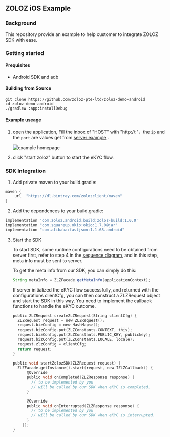 ## ZOLOZ iOS Example

### Background

This repository provide an example to help customer to integrate ZOLOZ SDK with ease.



### Getting started

#### Prequisites

+ Android SDK and adb



#### Building from Source

```shell
git clone https://github.com/zoloz-pte-ltd/zoloz-demo-android
cd zoloz-demo-android
./gradlew :app:installDebug
```

#### Example useage

1. open the application, Fill the inbox of "HOST" with "http://<ip>:<port>"，the `ip` and the `port` are values get from [server example](https://github.com/zoloz-pte-ltd/zoloz-api-sdk) .

   ![example homepage](https://gw.alicdn.com/tfs/TB1MksVq_M11u4jSZPxXXahcXXa-540-960.png)

2. click "start zoloz" button to start the eKYC flow.



### SDK Integration

1. Add private maven to your build.gradle:

```groovy
maven {
    url  "https://dl.bintray.com/zolozclient/maven"
}
```

2.  Add the dependences to your build.gradle:

```groovy
implementation 'com.zoloz.android.build:zoloz-build:1.0.0'
implementation "com.squareup.okio:okio:1.7.0@jar"
implementation "com.alibaba:fastjson:1.1.68.android"
```

3. Start the SDK

   To start SDK, some runtime configurations need to be obtained from server first, refer to step 4 in the [sequence diagram](https://docs.zoloz.com/zoloz/saas/docs/fgnasg#WY0gq), and in this step, meta info must be sent to server.

   To get the meta info from our SDK, you can simply do this:

   ```java
   String metaInfo = ZLZFacade.getMetaInfo(applicationContext);
   ```

   If server initialized the  eKYC flow successfully, and returned with the configurations clientCfg, you can then construct a ZLZRequest object and start the SDK in this way. You need to implement the callback functions to handle the eKYC outcome.

   ```objective-c
   public ZLZRequest createZLZRequest(String clientCfg) {
     ZLZRequest request = new ZLZRequest();
     request.bizConfig = new HashMap<>();
     request.bizConfig.put(ZLZConstants.CONTEXT, this);
     request.bizConfig.put(ZLZConstants.PUBLIC_KEY, publickey);
     request.bizConfig.put(ZLZConstants.LOCALE, locale);
     request.zlzConfig = clientCfg;
     return request;
   }

   public void startZolozSDK(ZLZRequest request) {
     ZLZFacade.getInstance().start(request, new IZLZCallback() {
         @Override
         public void onCompleted(ZLZResponse response) {
           // to be implemented by you
           // will be called by our SDK when eKYC is completed.
         }

         @Override
         public void onInterrupted(ZLZResponse response) {
           // to be implemented by you
           // will be called by our SDK when eKYC is interrupted.
         }
       });
   }
   ```

